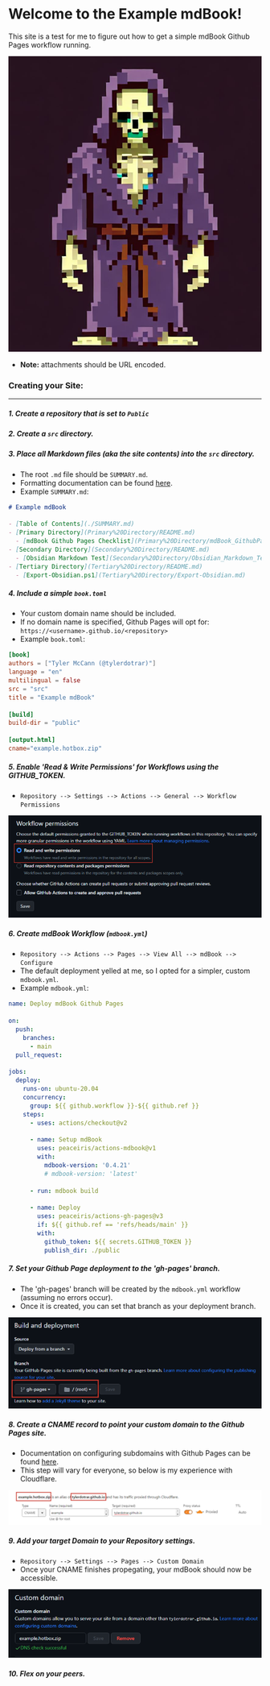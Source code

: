 # Welcome to the Example mdBook!

This site is a test for me to figure out how to get a simple mdBook Github Pages workflow running.


![Pixel-Skeletor](../attachments/Pasted%20image%20123456789.png)
- **Note:** attachments should be URL encoded.

### Creating your Site:
---

##### 1. Create a repository that is set to ``Public``


##### 2. Create a ``src`` directory.


##### 3. Place all Markdown files (aka the site contents) into the ``src`` directory.
- The root ``.md`` file should be ``SUMMARY.md``.
- Formatting documentation can be found [here](https://rust-lang.github.io/mdBook/format/summary.html).
- Example ``SUMMARY.md``:

```markdown
# Example mdBook

- [Table of Contents](./SUMMARY.md)
- [Primary Directory](Primary%20Directory/README.md)
  - [mdBook Github Pages Checklist](Primary%20Directory/mdBook_GithubPages_Checklist.md)
- [Secondary Directory](Secondary%20Directory/README.md)
  - [Obsidian Markdown Test](Secondary%20Directory/Obsidian_Markdown_Test.md)
- [Tertiary Directory](Tertiary%20Directory/README.md)
  - [Export-Obsidian.ps1](Tertiary%20Directory/Export-Obsidian.md)
```


##### 4. Include a simple ``book.toml``
- Your custom domain name should be included.
- If no domain name is specified, Github Pages will opt for: ``https://<username>.github.io/<repository>``
- Example ``book.toml``:

```toml
[book]
authors = ["Tyler McCann (@tylerdotrar)"]
language = "en"
multilingual = false
src = "src"
title = "Example mdBook"

[build]
build-dir = "public"

[output.html]
cname="example.hotbox.zip"
```


##### 5. Enable 'Read & Write Permissions' for Workflows using the GITHUB_TOKEN.
- ``Repository --> Settings --> Actions --> General --> Workflow Permissions``

![Allow GITHUB_TOKEN](../attachments/Setting_Workflow_Perms.png)


##### 6. Create mdBook Workflow (``mdbook.yml``)
- ``Repository --> Actions --> Pages --> View All --> mdBook --> Configure``
- The default deployment yelled at me, so I opted for a simpler, custom ``mdbook.yml``.
- Example ``mdbook.yml``:

```yml
name: Deploy mdBook Github Pages

on:
  push:
    branches:
      - main
  pull_request:

jobs:
  deploy:
    runs-on: ubuntu-20.04
    concurrency:
      group: ${{ github.workflow }}-${{ github.ref }}
    steps:
      - uses: actions/checkout@v2

      - name: Setup mdBook
        uses: peaceiris/actions-mdbook@v1
        with:
          mdbook-version: '0.4.21'
          # mdbook-version: 'latest'

      - run: mdbook build

      - name: Deploy
        uses: peaceiris/actions-gh-pages@v3
        if: ${{ github.ref == 'refs/heads/main' }}
        with:
          github_token: ${{ secrets.GITHUB_TOKEN }}
          publish_dir: ./public
```

##### 7. Set your Github Page deployment to the 'gh-pages' branch.
- The 'gh-pages' branch will be created by the ``mdbook.yml`` workflow (assuming no errors occur).
- Once it is created, you can set that branch as your deployment branch.

![Github Page Deployment](../attachments/Setting_Page_Deployment.png)

##### 8. Create a CNAME record to point your custom domain to the Github Pages site.
- Documentation on configuring subdomains with Github Pages can be found [here](https://docs.github.com/en/pages/configuring-a-custom-domain-for-your-github-pages-site/managing-a-custom-domain-for-your-github-pages-site#configuring-an-apex-domain-and-the-www-subdomain-variant).
- This step will vary for everyone, so below is my experience with Cloudflare.

![Cloudflare CNAME](../attachments/Cloudflare_CNAME.png)


##### 9. Add your target Domain to your Repository settings.
- ``Repository --> Settings --> Pages --> Custom Domain``
- Once your CNAME finishes propegating, your mdBook should now be accessible.

![Custom Domain](../attachments/Setting_Custom_Domain.png)


##### 10. Flex on your peers.
